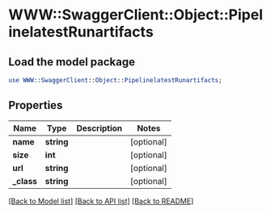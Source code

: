 # WWW::SwaggerClient::Object::PipelinelatestRunartifacts

## Load the model package
```perl
use WWW::SwaggerClient::Object::PipelinelatestRunartifacts;
```

## Properties
Name | Type | Description | Notes
------------ | ------------- | ------------- | -------------
**name** | **string** |  | [optional] 
**size** | **int** |  | [optional] 
**url** | **string** |  | [optional] 
**_class** | **string** |  | [optional] 

[[Back to Model list]](../README.md#documentation-for-models) [[Back to API list]](../README.md#documentation-for-api-endpoints) [[Back to README]](../README.md)


